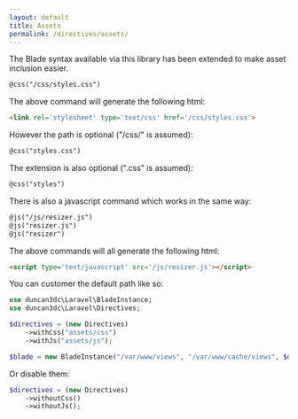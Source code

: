 ```yaml
---
layout: default
title: Assets
permalink: /directives/assets/
---
```



The Blade syntax available via this library has been extended to make asset inclusion easier.

```html
@css("/css/styles.css")
```

The above command will generate the following html:

```html
<link rel='stylesheet' type='text/css' href='/css/styles.css'>
```

However the path is optional ("/css/" is assumed):

```html
@css("styles.css")
```

The extension is also optional (".css" is assumed):

```html
@css("styles")
```

There is also a javascript command which works in the same way:

```html
@js("/js/resizer.js")
@js("resizer.js")
@js("resizer")
```

The above commands will all generate the following html:

```html
<script type='text/javascript' src='/js/resizer.js'></script>
```


You can customer the default path like so:
```php
use duncan3dc\Laravel\BladeInstance;
use duncan3dc\Laravel\Directives;

$directives = (new Directives)
    ->withCss("assets/css")
    ->withJs("assets/js");

$blade = new BladeInstance("/var/www/views", "/var/www/cache/views", $directives);
```


Or disable them:
```php
$directives = (new Directives)
    ->withoutCss()
    ->withoutJs();
```
